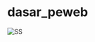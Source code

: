 # dasar_peweb

![SS](https://github.com/ridhodarman/dicoding_Belajar-Dasar-Pemrograman-Web/dd/Screenshot.png)
